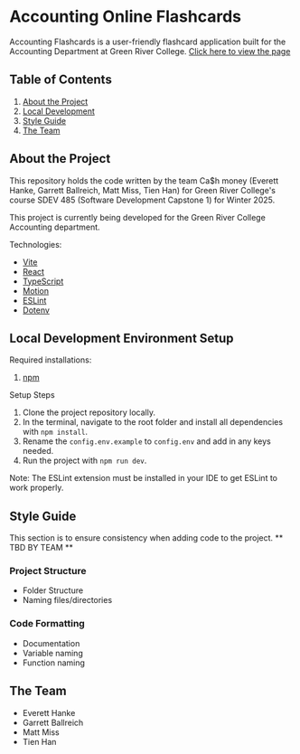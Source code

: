 # Accounting Online Flashcards

Accounting Flashcards is a user-friendly flashcard application built for the Accounting Department at Green River College.
<a href="https://ca-h-money.github.io/Accounting-Online-Flashcards/">Click here to view the page</a>

## Table of Contents

1. [About the Project](#about-the-project)
2. [Local Development](#local-development-environment-setup)
3. [Style Guide](#style-guide)
4. [The Team](#the-team)

## About the Project

This repository holds the code written by the team Ca$h money (Everett Hanke, Garrett Ballreich, Matt Miss, Tien Han) for Green River College's course SDEV 485 (Software Development Capstone 1) for Winter 2025.

This project is currently being developed for the Green River College Accounting department.

Technologies:

- [Vite](https://vite.dev/guide/)
- [React](https://react.dev/)
- [TypeScript](https://www.typescriptlang.org/)
- [Motion](https://motion.dev/docs/react-motion-config)
- [ESLint](https://eslint.org/)
- [Dotenv](https://www.dotenv.org/)

## Local Development Environment Setup

Required installations:

1. [npm](https://www.npmjs.com/)

Setup Steps

1. Clone the project repository locally.
2. In the terminal, navigate to the root folder and install all dependencies with `npm install`.
3. Rename the `config.env.example` to `config.env` and add in any keys needed.
4. Run the project with `npm run dev`.

Note: The ESLint extension must be installed in your IDE to get ESLint to work properly.

## Style Guide

This section is to ensure consistency when adding code to the project. ** TBD BY TEAM **

### Project Structure

- Folder Structure
- Naming files/directories

### Code Formatting

- Documentation
- Variable naming
- Function naming

## The Team

- Everett Hanke
- Garrett Ballreich
- Matt Miss
- Tien Han
